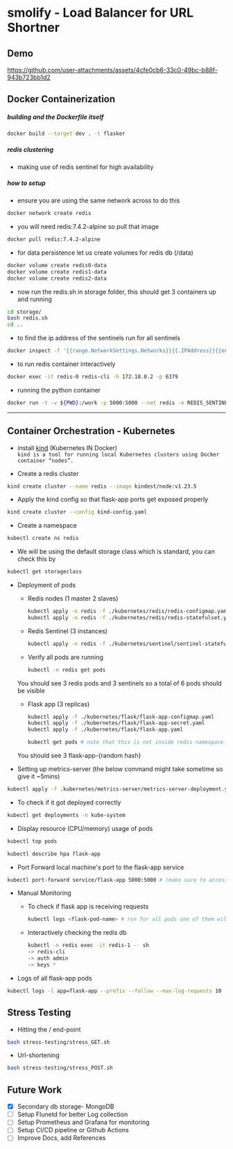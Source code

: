 # smolify - Load Balancer for URL Shortner

## Demo
https://github.com/user-attachments/assets/4cfe0cb6-33c0-49bc-b88f-943b723bb1d2
## Docker Containerization

##### building and the Dockerfile itself

```bash
docker build --target dev . -t flasker
```

##### redis clustering

- making use of redis sentinel for high availability

##### how to setup

- ensure you are using the same network across to do this 
```bash
docker network create redis
```

- you will need redis:7.4.2-alpine so pull that image
```bash
docker pull redis:7.4.2-alpine
```

- for data persistence let us create volumes for redis db (/data)
```bash
docker volume create redis0-data
docker volume create redis1-data
docker volume create redis2-data
```

- now run the redis.sh in storage folder, this should get 3 containers up and running 
```bash
cd storage/
bash redis.sh
cd ..
```

- to find the ip address of the sentinels run for all sentinels
```bash
docker inspect -f '{{range.NetworkSettings.Networks}}{{.IPAddress}}{{end}}' sentinel-0
```

- to run redis container interactively 
```bash
docker exec -it redis-0 redis-cli -h 172.18.0.2 -p 6379
```

- running the python container
```bash
docker run -t -v ${PWD}:/work -p 5000:5000 --net redis -e REDIS_SENTINELS="172.18.0.5:5000, 172.18.0.6:5000, 172.18.0.7:5000" -e REDIS_MASTER="mymaster" -e REDIS_PASSWORD="admin" -e DB_PASS="vhOEgZiXgTfd9Z43" flasker
```

---

## Container Orchestration - Kubernetes

- install [kind](https://kind.sigs.k8s.io/) (Kubernetes IN Docker) <br>
`kind is a tool for running local Kubernetes clusters using Docker container “nodes”. `

- Create a redis cluster
```bash
kind create cluster --name redis --image kindest/node:v1.23.5
```

- Apply the kind config so that flask-app ports get exposed properly
```bash
kind create cluster --config kind-config.yaml
```

- Create a namespace 
```bash
kubectl create ns redis
```

- We will be using the default storage class which is standard, you can check this by 
```bash
kubectl get storageclass
```


- Deployment of pods
    - Redis nodes (1 master 2 slaves)
        ```bash
        kubectl apply -n redis -f ./kubernetes/redis/redis-configmap.yaml
        kubectl apply -n redis -f ./kubernetes/redis/redis-statefulset.yaml
        ```
    - Redis Sentinel (3 instances)
        ```bash
        kubectl apply -n redis -f ./kubernetes/sentinel/sentinel-statefulset.yaml
        ```
    - Verify all pods are running 
        ```bash
        kubectl -n redis get pods
        ```
    You should see 3 redis pods and 3 sentinels so a total of 6 pods should be visible

    - Flask app (3 replicas)
        ```bash
        kubectl apply -f ./kubernetes/flask/flask-app-configmap.yaml
        kubectl apply -f ./kubernetes/flask/flask-app-secret.yaml
        kubectl apply -f ./kubernetes/flask/flask-app.yaml
        ```
        ```bash
        kubectl get pods # note that this is not inside redis namespace
        ```
    You should see 3 flask-app-{random hash} 

- Setting up metrics-server (the below command might take sometime so give it ~5mins)
```bash
kubectl apply -f .kubernetes/metrics-server/metrics-server-deployment.yaml
```
- To check if it got deployed correctly
```bash
kubectl get deployments -n kube-system
```
- Display resource (CPU/memory) usage of pods
```bash
kubectl top pods
```
```bash
kubectl describe hpa flask-app
```

- Port Forward local machine's port to the flask-app service 
```bash
kubectl port-forward service/flask-app 5000:5000 # (make sure to access app from http://127.0.0.1:30007/)
```

- Manual Monitoring
    - To check if flask app is receiving requests
        ```bash
        kubectl logs <flask-pod-name> # run for all pods one of them will be receiving requests
        ```
    - Interactively checking the redis db 
        ```bash
        kubectl -n redis exec -it redis-1 -- sh
        -> redis-cli
        -> auth admin
        -> keys *
        ```

- Logs of all flask-app pods
```bash
kubectl logs -l app=flask-app --prefix --follow --max-log-requests 10
```
## Stress Testing 

- Hitting the / end-point
```bash
bash stress-testing/stress_GET.sh
```
- Url-shortening
```bash
bash stress-testing/stress_POST.sh
```


## Future Work
- [x] Secondary db storage- MongoDB
- [ ] Setup Flunetd for better Log collection
- [ ] Setup Prometheus and Grafana for monitoring
- [ ] Setup CI/CD pipeline or Github Actions
- [ ] Improve Docs, add References
